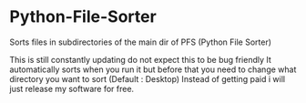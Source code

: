 # Python-File-Sorter
Sorts files in subdirectories of the main dir of PFS (Python File Sorter) 

This is still constantly updating do not expect this to be bug friendly
It automatically sorts when you run it but before that you need to change what directory you want to sort (Default : Desktop)
Instead of getting paid i will just release my software for free.
